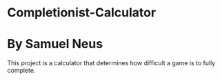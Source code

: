 # Completionist-Calculator
# By Samuel Neus

This project is a calculator that determines how difficult a game is to fully complete.